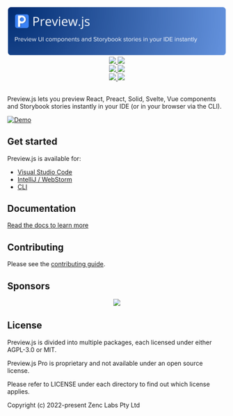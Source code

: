 <div align="center">
  <img src="assets/readme-header.svg" />
  <br />
  <a href="https://marketplace.visualstudio.com/items?itemName=zenclabs.previewjs" target="_blank">
    <img src="https://img.shields.io/visual-studio-marketplace/v/zenclabs.previewjs?label=vscode extension" />
    <img src="https://img.shields.io/visual-studio-marketplace/d/zenclabs.previewjs" />
  </a>
  <br />
  <a href="https://plugins.jetbrains.com/plugin/18384-preview-js" target="_blank">
    <img src="https://img.shields.io/jetbrains/plugin/v/18384" />
    <img src="https://img.shields.io/jetbrains/plugin/d/18384" />
  </a>
  <br />
  <a href="https://previewjs.com/docs/platforms/cli" target="_blank">
    <img src="https://img.shields.io/npm/v/@previewjs/cli" />
    <img src="https://img.shields.io/npm/dt/@previewjs/cli" />
  </a>
</div>
<br />

Preview.js lets you preview React, Preact, Solid, Svelte, Vue components and Storybook stories instantly in your IDE (or in your browser via the CLI).

[![Demo](assets/previewjs-overview.gif)](https://previewjs.com)

## Get started

Preview.js is available for:

- [Visual Studio Code](https://marketplace.visualstudio.com/items?itemName=zenclabs.previewjs)
- [IntelliJ / WebStorm](https://plugins.jetbrains.com/plugin/18384-preview-js)
- [CLI](https://previewjs.com/docs/platforms/cli)

## Documentation

[Read the docs to learn more](https://previewjs.com)

## Contributing

Please see the [contributing guide](./CONTRIBUTING.md).

## Sponsors

<p align="center">
  <a href="https://github.com/sponsors/fwouts">
    <img src='https://cdn.jsdelivr.net/gh/fwouts/sponsors/sponsorkit/sponsors.svg'/>
  </a>
</p>

## License

Preview.js is divided into multiple packages, each licensed under either AGPL-3.0 or MIT.

Preview.js Pro is proprietary and not available under an open source license.

Please refer to LICENSE under each directory to find out which license applies.

Copyright (c) 2022-present Zenc Labs Pty Ltd
